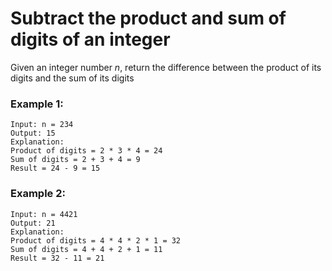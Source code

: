 # Subtract the product and sum of digits of an integer

Given an integer number *n*, return the difference between the product of its digits and the sum of its digits

### Example 1:
    Input: n = 234
    Output: 15 
    Explanation: 
    Product of digits = 2 * 3 * 4 = 24 
    Sum of digits = 2 + 3 + 4 = 9 
    Result = 24 - 9 = 15

### Example 2:
    Input: n = 4421
    Output: 21
    Explanation: 
    Product of digits = 4 * 4 * 2 * 1 = 32 
    Sum of digits = 4 + 4 + 2 + 1 = 11 
    Result = 32 - 11 = 21